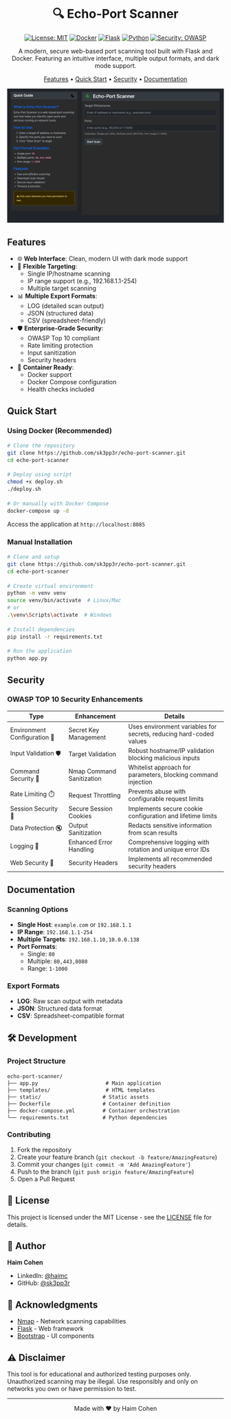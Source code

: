 <div align="center">

# 🔍 Echo-Port Scanner

[![License: MIT](https://img.shields.io/badge/License-MIT-yellow.svg)](https://opensource.org/licenses/MIT)
[![Docker](https://img.shields.io/badge/docker-%230db7ed.svg?style=flat&logo=docker&logoColor=white)](https://www.docker.com/)
[![Flask](https://img.shields.io/badge/flask-%23000.svg?style=flat&logo=flask&logoColor=white)](https://flask.palletsprojects.com/)
[![Python](https://img.shields.io/badge/python-3.9+-blue.svg)](https://www.python.org/downloads/)
[![Security: OWASP](https://img.shields.io/badge/security-OWASP-green.svg)](https://owasp.org/www-project-top-ten/)

A modern, secure web-based port scanning tool built with Flask and Docker. Featuring an intuitive interface, multiple output formats, and dark mode support.

[Features](#features) • [Quick Start](#quick-start) • [Security](#security) • [Documentation](#documentation)

![Echo-Port Scanner Screenshot](screenshots/main.jpg)

</div>

## Features

- 🌐 **Web Interface**: Clean, modern UI with dark mode support
- 🎯 **Flexible Targeting**:
  - Single IP/hostname scanning
  - IP range support (e.g., 192.168.1.1-254)
  - Multiple target scanning
- 📊 **Multiple Export Formats**:
  - LOG (detailed scan output)
  - JSON (structured data)
  - CSV (spreadsheet-friendly)
- 🛡️ **Enterprise-Grade Security**:
  - OWASP Top 10 compliant
  - Rate limiting protection
  - Input sanitization
  - Security headers
- 🐳 **Container Ready**:
  - Docker support
  - Docker Compose configuration
  - Health checks included

## Quick Start

### Using Docker (Recommended)
```bash
# Clone the repository
git clone https://github.com/sk3pp3r/echo-port-scanner.git
cd echo-port-scanner

# Deploy using script
chmod +x deploy.sh
./deploy.sh

# Or manually with Docker Compose
docker-compose up -d
```

Access the application at `http://localhost:8085`

### Manual Installation
```bash
# Clone and setup
git clone https://github.com/sk3pp3r/echo-port-scanner.git
cd echo-port-scanner

# Create virtual environment
python -m venv venv
source venv/bin/activate  # Linux/Mac
# or
.\venv\Scripts\activate  # Windows

# Install dependencies
pip install -r requirements.txt

# Run the application
python app.py
```

## Security

### OWASP TOP 10 Security Enhancements
| **Type**               | **Enhancement**                     | **Details**                                                                                                                                       |
|--------------------------------|-------------------------------------|---------------------------------------------------------------------------------------------------------------------------------------------------|
| Environment Configuration 🔑   | Secret Key Management               | Uses environment variables for secrets, reducing hard-coded values           |
| Input Validation 🛡️| Target Validation                    | Robust hostname/IP validation blocking malicious inputs    |
| Command Security 🔐| Nmap Command Sanitization           | Whitelist approach for parameters, blocking command injection         |
| Rate Limiting ⏱️| Request Throttling                  | Prevents abuse with configurable request limits |
| Session Security 🍪| Secure Session Cookies              | Implements secure cookie configuration and lifetime limits |
| Data Protection 🔇| Output Sanitization               | Redacts sensitive information from scan results |
| Logging 📜| Enhanced Error Handling          | Comprehensive logging with rotation and unique error IDs            |
| Web Security 🔐| Security Headers           | Implements all recommended security headers |

## Documentation

### Scanning Options
- **Single Host**: `example.com` or `192.168.1.1`
- **IP Range**: `192.168.1.1-254`
- **Multiple Targets**: `192.168.1.10,10.0.0.138`
- **Port Formats**:
  - Single: `80`
  - Multiple: `80,443,8080`
  - Range: `1-1000`

### Export Formats
- **LOG**: Raw scan output with metadata
- **JSON**: Structured data format
- **CSV**: Spreadsheet-compatible format

## 🛠️ Development

### Project Structure
```
echo-port-scanner/
├── app.py                      # Main application
├── templates/                  # HTML templates
├── static/                    # Static assets
├── Dockerfile                 # Container definition
├── docker-compose.yml         # Container orchestration
└── requirements.txt           # Python dependencies
```

### Contributing
1. Fork the repository
2. Create your feature branch (`git checkout -b feature/AmazingFeature`)
3. Commit your changes (`git commit -m 'Add AmazingFeature'`)
4. Push to the branch (`git push origin feature/AmazingFeature`)
5. Open a Pull Request

## 📄 License

This project is licensed under the MIT License - see the [LICENSE](LICENSE) file for details.

## 👥 Author

**Haim Cohen**
- LinkedIn: [@haimc](https://www.linkedin.com/in/haimc/)
- GitHub: [@sk3pp3r](https://github.com/sk3pp3r)

## 🙏 Acknowledgments

- [Nmap](https://nmap.org/) - Network scanning capabilities
- [Flask](https://flask.palletsprojects.com/) - Web framework
- [Bootstrap](https://getbootstrap.com/) - UI components

## ⚠️ Disclaimer

This tool is for educational and authorized testing purposes only. Unauthorized scanning may be illegal. Use responsibly and only on networks you own or have permission to test.

---
<div align="center">
Made with ❤️ by Haim Cohen
</div>
